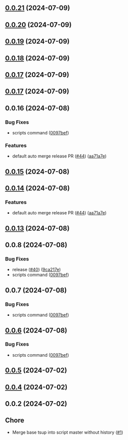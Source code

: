 

## [0.0.21](https://github.com/qlover/fe-base-scripts/compare/0.0.20...0.0.21) (2024-07-09)

## [0.0.20](https://github.com/qlover/fe-base-scripts/compare/0.0.19...0.0.20) (2024-07-09)

## [0.0.19](https://github.com/qlover/fe-base-scripts/compare/0.0.18...0.0.19) (2024-07-09)

## [0.0.18](https://github.com/qlover/fe-base-scripts/compare/0.0.17...0.0.18) (2024-07-09)



## [0.0.17](https://github.com/qlover/fe-base-scripts/compare/0.0.17...0.0.18) (2024-07-09)

## [0.0.17](https://github.com/qlover/fe-base-scripts/compare/0.0.16...0.0.17) (2024-07-09)

## 0.0.16 (2024-07-08)


### Bug Fixes

* scripts command ([0097bef](https://github.com/qlover/fe-base-scripts/commit/0097bef35b496b93a07c8761b9bf2ffd7aa0a898))


### Features

* default auto merge release PR ([#44](https://github.com/qlover/fe-base-scripts/issues/44)) ([aa71a7e](https://github.com/qlover/fe-base-scripts/commit/aa71a7e7503e0dbf2c9d9c4959db48012dc5d02a))

## [0.0.15](https://github.com/qlover/fe-base-scripts/compare/0.0.14...0.0.15) (2024-07-08)

## [0.0.14](https://github.com/qlover/fe-base-scripts/compare/0.0.13...0.0.14) (2024-07-08)


### Features

* default auto merge release PR ([#44](https://github.com/qlover/fe-base-scripts/issues/44)) ([aa71a7e](https://github.com/qlover/fe-base-scripts/commit/aa71a7e7503e0dbf2c9d9c4959db48012dc5d02a))

## [0.0.13](https://github.com/qlover/fe-base-scripts/compare/test-v0.0.2...0.0.13) (2024-07-08)

## 0.0.8 (2024-07-08)


### Bug Fixes

* release ([#40](https://github.com/qlover/fe-base-scripts/issues/40)) ([9ca217e](https://github.com/qlover/fe-base-scripts/commit/9ca217eac6474b21380256f1c06471c20bee64b8))
* scripts command ([0097bef](https://github.com/qlover/fe-base-scripts/commit/0097bef35b496b93a07c8761b9bf2ffd7aa0a898))

## 0.0.7 (2024-07-08)


### Bug Fixes

* scripts command ([0097bef](https://github.com/qlover/fe-base-scripts/commit/0097bef35b496b93a07c8761b9bf2ffd7aa0a898))

## [0.0.6](https://github.com/qlover/fe-base-scripts/compare/test-v0.0.2...test-v0.0.6) (2024-07-08)

### Bug Fixes

- scripts command ([0097bef](https://github.com/qlover/fe-base-scripts/commit/0097bef35b496b93a07c8761b9bf2ffd7aa0a898))

## [0.0.5](https://github.com/qlover/fe-base-scripts/compare/0.0.4...0.0.5) (2024-07-02)

## [0.0.4](https://github.com/qlover/fe-base-scripts/compare/0.0.2...0.0.4) (2024-07-02)

## 0.0.2 (2024-07-02)

## Chore

- Merge base tsup into script master without history ([#1](https://github.com/qlover/fe-base-scripts/pull/1))
